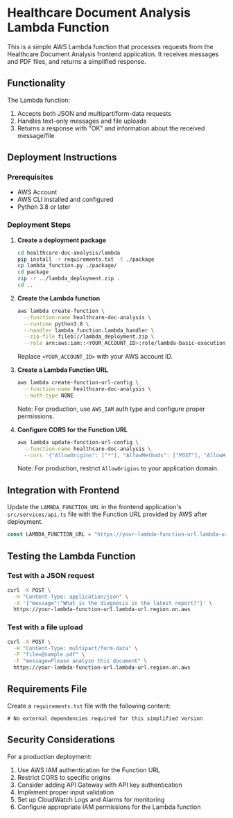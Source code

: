 # Healthcare Document Analysis Lambda Function

This is a simple AWS Lambda function that processes requests from the Healthcare Document Analysis frontend application. It receives messages and PDF files, and returns a simplified response.

## Functionality

The Lambda function:

1. Accepts both JSON and multipart/form-data requests
2. Handles text-only messages and file uploads
3. Returns a response with "OK" and information about the received message/file

## Deployment Instructions

### Prerequisites

- AWS Account
- AWS CLI installed and configured
- Python 3.8 or later

### Deployment Steps

1. **Create a deployment package**

   ```bash
   cd healthcare-doc-analysis/lambda
   pip install -r requirements.txt -t ./package
   cp lambda_function.py ./package/
   cd package
   zip -r ../lambda_deployment.zip .
   cd ..
   ```

2. **Create the Lambda function**

   ```bash
   aws lambda create-function \
     --function-name healthcare-doc-analysis \
     --runtime python3.8 \
     --handler lambda_function.lambda_handler \
     --zip-file fileb://lambda_deployment.zip \
     --role arn:aws:iam::<YOUR_ACCOUNT_ID>:role/lambda-basic-execution
   ```

   Replace `<YOUR_ACCOUNT_ID>` with your AWS account ID.

3. **Create a Lambda Function URL**

   ```bash
   aws lambda create-function-url-config \
     --function-name healthcare-doc-analysis \
     --auth-type NONE
   ```

   Note: For production, use `AWS_IAM` auth type and configure proper permissions.

4. **Configure CORS for the Function URL**

   ```bash
   aws lambda update-function-url-config \
     --function-name healthcare-doc-analysis \
     --cors '{"AllowOrigins": ["*"], "AllowMethods": ["POST"], "AllowHeaders": ["*"], "ExposeHeaders": ["*"]}'
   ```

   Note: For production, restrict `AllowOrigins` to your application domain.

## Integration with Frontend

Update the `LAMBDA_FUNCTION_URL` in the frontend application's `src/services/api.ts` file with the Function URL provided by AWS after deployment.

```typescript
const LAMBDA_FUNCTION_URL = "https://your-lambda-function-url.lambda-url.region.on.aws";
```

## Testing the Lambda Function

### Test with a JSON request

```bash
curl -X POST \
  -H "Content-Type: application/json" \
  -d '{"message":"What is the diagnosis in the latest report?"}' \
  https://your-lambda-function-url.lambda-url.region.on.aws
```

### Test with a file upload

```bash
curl -X POST \
  -H "Content-Type: multipart/form-data" \
  -F "file=@sample.pdf" \
  -F "message=Please analyze this document" \
  https://your-lambda-function-url.lambda-url.region.on.aws
```

## Requirements File

Create a `requirements.txt` file with the following content:

```
# No external dependencies required for this simplified version
```

## Security Considerations

For a production deployment:

1. Use AWS IAM authentication for the Function URL
2. Restrict CORS to specific origins
3. Consider adding API Gateway with API key authentication
4. Implement proper input validation
5. Set up CloudWatch Logs and Alarms for monitoring
6. Configure appropriate IAM permissions for the Lambda function 